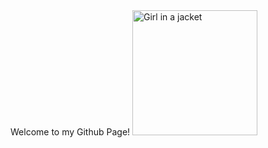 <!DOCTYPE=html>
<head>
  <body>
    <title>Github home</title>
    <h>Welcome to my Github Page!</h>
  <img src="https://cdn.solo.to/user/a/65da290bab2a43_16556229.jpg" alt="Girl in a jacket" width="200" height="200">
  </body>
</head>
